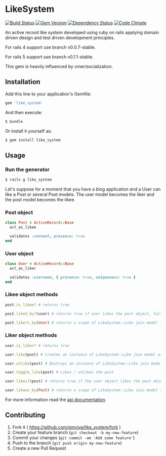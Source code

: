 # LikeSystem

[![Build Status](https://travis-ci.org/pmviva/like_system.png?branch=master)](https://travis-ci.org/pmviva/like_system)
[![Gem Version](https://badge.fury.io/rb/like_system.svg)](http://badge.fury.io/rb/like_system)
[![Dependency Status](https://gemnasium.com/pmviva/like_system.svg)](https://gemnasium.com/pmviva/like_system)
[![Code Climate](https://codeclimate.com/github/pmviva/like_system/badges/gpa.svg)](https://codeclimate.com/github/pmviva/like_system)

An active record like system developed using ruby on rails applying domain driven design and test driven development principles.

For rails 4 support use branch v0.0.7-stable.

For rails 5 support use branch v0.1.1-stable.

This gem is heavily influenced by cmer/socialization.

## Installation

Add this line to your application's Gemfile:

```ruby
gem 'like_system'
```

And then execute:

```ruby
$ bundle
```

Or install it yourself as:

```ruby
$ gem install like_system
```

## Usage

### Run the generator

```ruby
$ rails g like_system
```

Let's suppose for a moment that you have a blog application and a User can like a Post or several Post models.
The user model becomes the liker and the post model becomes the likee.

### Post object
```ruby
class Post < ActiveRecord::Base
  act_as_likee

  validates :content, presence: true
end
```

### User object
```ruby
class User < ActiveRecord::Base
  act_as_liker

  validates :username, { presence: true, uniqueness: true }
end
```

### Likee object methods
```ruby
post.is_likee? # returns true

post.liked_by?(user) # returns true if user likes the post object, false otherwise

post.likers_by(User) # returns a scope of LikeSystem::Like join model that belongs to the post object and belongs to liker objects of type User
```


### Liker object methods
```ruby
user.is_liker? # returns true

user.like(post) # Creates an instance of LikeSystem::Like join model associating the user object and the post object, returns true if succeded, false otherwise

user.unlike(post) # Destroys an instance of LikeSystem::Like join model that associates the user object and the post object, returns true if succeded, false otherwise

user.toggle_like(post) # Likes / unlikes the post

user.likes?(post) # returns true if the user object likes the post object, false otherwise

user.likees_by(Post) # returns a scope of LikeSystem::Like join model that belongs to the user object and belongs to likee objects of type Post
```

For more information read the [api documentation](http://rubydoc.info/gems/like_system).

## Contributing

1. Fork it ( https://github.com/pmviva/like_system/fork )
2. Create your feature branch (`git checkout -b my-new-feature`)
3. Commit your changes (`git commit -am 'Add some feature'`)
4. Push to the branch (`git push origin my-new-feature`)
5. Create a new Pull Request
